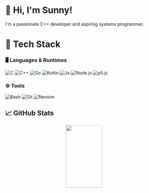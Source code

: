 # 👋 Hi, I'm Sunny!

I'm a passionate C++ developer and aspiring systems programmer.

# 🚀 Tech Stack

### 🖥️ Languages & Runtimes
![C](https://img.shields.io/badge/C-A8B9CC?style=flat&logo=c&logoColor=white) 
![C++](https://img.shields.io/badge/C++-00599C?style=flat&logo=c%2b%2b&logoColor=white) 
![Go](https://img.shields.io/badge/Go-00ADD8?style=flat&logo=go&logoColor=white) 
![Kotlin](https://img.shields.io/badge/Kotlin-7F52FF?style=flat&logo=kotlin&logoColor=white) 
![Js](https://img.shields.io/badge/Js-F7DF1E?style=flat&logo=javascript&logoColor=black) 
![Node.js](https://img.shields.io/badge/Node.js-43853D?style=flat&logo=node.js&logoColor=white) 
![p5.js](https://img.shields.io/badge/p5.js-ED225D?style=flat&logo=p5dotjs&logoColor=white)  

### ⚙️ Tools
![Bash](https://img.shields.io/badge/Bash-121011?style=flat&logo=gnu-bash&logoColor=white) 
![Git](https://img.shields.io/badge/Git-F05032?style=flat&logo=git&logoColor=white) 
![Neovim](https://img.shields.io/badge/Neovim-57A143?style=flat&logo=neovim&logoColor=white)  


## 📈 GitHub Stats

<p align="center">
  <img width="48%" height="200" src="https://github-readme-stats.vercel.app/api?username=SunnyGitGud&show_icons=true&theme=tokyonight" />
</p>

